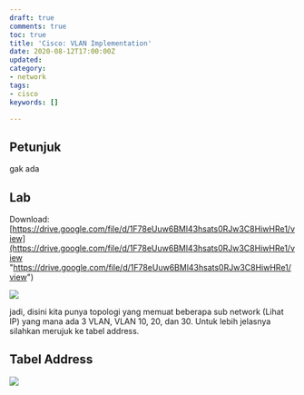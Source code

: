 ```yaml
---
draft: true
comments: true
toc: true
title: 'Cisco: VLAN Implementation'
date: 2020-08-12T17:00:00Z
updated: 
category:
- network
tags:
- cisco
keywords: []

---
```

## Petunjuk

gak ada

## Lab

Download: [https://drive.google.com/file/d/1F78eUuw6BMl43hsats0RJw3C8HiwHRe1/view](https://drive.google.com/file/d/1F78eUuw6BMl43hsats0RJw3C8HiwHRe1/view "https://drive.google.com/file/d/1F78eUuw6BMl43hsats0RJw3C8HiwHRe1/view")

![](/images/screenshot_2020-08-13_23-40-48.png)

jadi, disini kita punya topologi yang memuat beberapa sub network (Lihat IP) yang mana ada 3 VLAN, VLAN 10, 20, dan 30. Untuk lebih jelasnya silahkan merujuk ke tabel address.

## Tabel Address

![](/images/screenshot_2020-08-13_23-44-33.png)